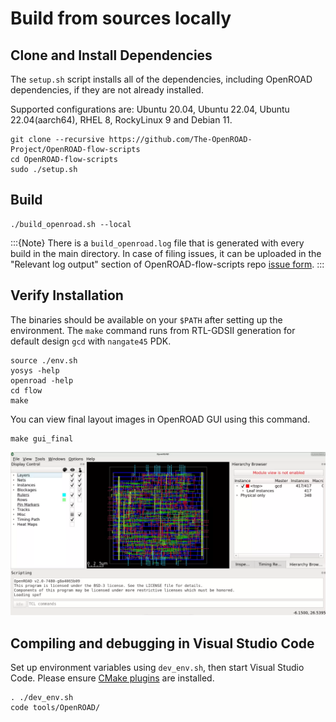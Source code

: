 # Build from sources locally

## Clone and Install Dependencies

The `setup.sh` script installs all of the dependencies, including OpenROAD dependencies, if they are not already installed.

Supported configurations are: Ubuntu 20.04, Ubuntu 22.04, Ubuntu 22.04(aarch64), RHEL 8, RockyLinux 9 and Debian 11.

``` shell
git clone --recursive https://github.com/The-OpenROAD-Project/OpenROAD-flow-scripts
cd OpenROAD-flow-scripts
sudo ./setup.sh
```

## Build

``` shell
./build_openroad.sh --local
```
:::{Note}
There is a `build_openroad.log` file that is generated with every
build in the main directory. In case of filing issues, it can be uploaded
in the "Relevant log output" section of OpenROAD-flow-scripts repo
[issue form](https://github.com/The-OpenROAD-Project/OpenROAD-flow-scripts/issues/new?assignees=&labels=&template=bug_report_with_orfs.yml).
:::

## Verify Installation

The binaries should be available on your `$PATH` after setting
up the environment. The `make` command runs from RTL-GDSII generation for default design `gcd` with `nangate45` PDK. 

``` shell
source ./env.sh
yosys -help
openroad -help
cd flow
make
```

You can view final layout images in OpenROAD GUI using this command.

``` shell
make gui_final
```

![gcd_final.webp](../images/gcd_final.webp)

## Compiling and debugging in Visual Studio Code

Set up environment variables using `dev_env.sh`, then start Visual Studio Code. Please ensure [CMake plugins](https://code.visualstudio.com/docs/cpp/cmake-linux) are installed.

``` shell
. ./dev_env.sh
code tools/OpenROAD/
```
